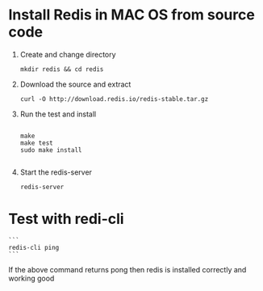 # Install Redis in MAC OS from source code

1. Create and change directory
	
	```mkdir redis && cd redis```

2. Download the source and extract

	```curl -O http://download.redis.io/redis-stable.tar.gz```
	
3. Run the test and install
	```
	
	make
	make test
	sudo make install
		
	``` 
	
4. Start the redis-server

	```redis-server```
	
# Test with redi-cli

	```
	redis-cli ping
	``` 


If the above command returns pong then redis is installed correctly and working good